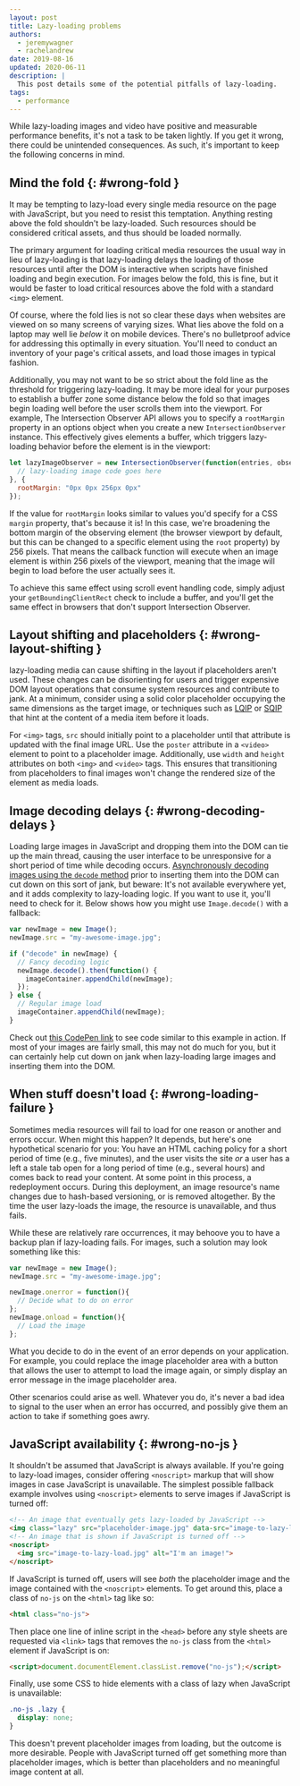 ```yaml
---
layout: post
title: Lazy-loading problems
authors:
  - jeremywagner
  - rachelandrew
date: 2019-08-16
updated: 2020-06-11
description: |
  This post details some of the potential pitfalls of lazy-loading.
tags:
  - performance
---
```


While lazy-loading images and video have positive and measurable performance
benefits, it's not a task to be taken lightly. If you get it wrong, there could
be unintended consequences. As such, it's important to keep the following
concerns in mind.

## Mind the fold {: #wrong-fold }

It may be tempting to lazy-load every single media resource on the page with
JavaScript, but you need to resist this temptation. Anything resting above the
fold shouldn't be lazy-loaded. Such resources should be considered critical
assets, and thus should be loaded normally.

The primary argument for loading critical media resources the usual way in lieu
of lazy-loading is that lazy-loading delays the loading of those resources until
after the DOM is interactive when scripts have finished loading and begin
execution. For images below the fold, this is fine, but it would be faster to
load critical resources above the fold with a standard `<img>` element.

Of course, where the fold lies is not so clear these days when websites are
viewed on so many screens of varying sizes. What lies above the fold on a laptop
may well lie _below_ it on mobile devices. There's no bulletproof advice for
addressing this optimally in every situation. You'll need to conduct an
inventory of your page's critical assets, and load those images in typical
fashion.

Additionally, you may not want to be so strict about the fold line as the
threshold for triggering lazy-loading. It may be more ideal for your purposes to
establish a buffer zone some distance below the fold so that images begin
loading well before the user scrolls them into the viewport. For example, The
Intersection Observer API allows you to specify a `rootMargin` property in an
options object when you create a new `IntersectionObserver` instance. This
effectively gives elements a buffer, which triggers lazy-loading behavior before
the element is in the viewport:

```javascript
let lazyImageObserver = new IntersectionObserver(function(entries, observer) {
  // lazy-loading image code goes here
}, {
  rootMargin: "0px 0px 256px 0px"
});
```

If the value for `rootMargin` looks similar to values you'd specify for a CSS
`margin` property, that's because it is! In this case, we're broadening the
bottom margin of the observing element (the browser viewport by default, but
this can be changed to a specific element using the `root` property) by 256
pixels. That means the callback function will execute when an image element is
within 256 pixels of the viewport, meaning that the image will begin to load
before the user actually sees it.

To achieve this same effect using scroll event handling code, simply adjust your
`getBoundingClientRect` check to include a buffer, and you'll get the same
effect in browsers that don't support Intersection Observer.

## Layout shifting and placeholders {: #wrong-layout-shifting }

lazy-loading media can cause shifting in the layout if placeholders aren't used.
These changes can be disorienting for users and trigger expensive DOM layout
operations that consume system resources and contribute to jank. At a minimum,
consider using a solid color placeholder occupying the same dimensions as the
target image, or techniques such as
[LQIP](http://www.guypo.com/introducing-lqip-low-quality-image-placeholders) or
[SQIP](https://github.com/technopagan/sqip) that hint at the content of a media
item before it loads.

For `<img>` tags, `src` should initially point to a placeholder until that
attribute is updated with the final image URL. Use the `poster` attribute in a
`<video>` element to point to a placeholder image. Additionally, use `width` and
`height` attributes on both `<img>` and `<video>` tags. This ensures that
transitioning from placeholders to final images won't change the rendered size
of the element as media loads.

## Image decoding delays {: #wrong-decoding-delays }

Loading large images in JavaScript and dropping them into the DOM can tie up the
main thread, causing the user interface to be unresponsive for a short period of
time while decoding occurs. [Asynchronously decoding images using the `decode`
method](https://medium.com/dailyjs/image-loading-with-image-decode-b03652e7d2d2)
prior to inserting them into the DOM can cut down on this sort of jank, but
beware: It's not available everywhere yet, and it adds complexity to lazy-loading logic.
If you want to use it, you'll need to check for it. Below shows
how you might use `Image.decode()` with a fallback:

```javascript
var newImage = new Image();
newImage.src = "my-awesome-image.jpg";

if ("decode" in newImage) {
  // Fancy decoding logic
  newImage.decode().then(function() {
    imageContainer.appendChild(newImage);
  });
} else {
  // Regular image load
  imageContainer.appendChild(newImage);
}
```

Check out [this CodePen link](https://codepen.io/malchata/pen/WzeZGW) to see
code similar to this example in action. If most of your images are fairly small,
this may not do much for you, but it can certainly help cut down on jank when
lazy-loading large images and inserting them into the DOM.

## When stuff doesn't load {: #wrong-loading-failure }

Sometimes media resources will fail to load for one reason or another and errors
occur. When might this happen? It depends, but here's one hypothetical scenario
for you: You have an HTML caching policy for a short period of time (e.g., five
minutes), and the user visits the site _or_ a user has a left a stale tab open for
a long period of time (e.g., several hours) and comes back to read your content.
At some point in this process, a redeployment occurs. During this deployment, an
image resource's name changes due to hash-based versioning, or is removed
altogether. By the time the user lazy-loads the image, the resource is
unavailable, and thus fails.

While these are relatively rare occurrences, it may behoove you to have a backup
plan if lazy-loading fails. For images, such a solution may look something like
this:

```javascript
var newImage = new Image();
newImage.src = "my-awesome-image.jpg";

newImage.onerror = function(){
  // Decide what to do on error
};
newImage.onload = function(){
  // Load the image
};
```

What you decide to do in the event of an error depends on your application. For
example, you could replace the image placeholder area with a button that allows
the user to attempt to load the image again, or simply display an error message
in the image placeholder area.

Other scenarios could arise as well. Whatever you do, it's never a bad idea to
signal to the user when an error has occurred, and possibly give them an action
to take if something goes awry.

## JavaScript availability {: #wrong-no-js }

It shouldn't be assumed that JavaScript is always available. If you're going to
lazy-load images, consider offering `<noscript>` markup that will show images in
case JavaScript is unavailable. The simplest possible fallback example involves
using `<noscript>` elements to serve images if JavaScript is turned off:

```html
<!-- An image that eventually gets lazy-loaded by JavaScript -->
<img class="lazy" src="placeholder-image.jpg" data-src="image-to-lazy-load.jpg" alt="I'm an image!">
<!-- An image that is shown if JavaScript is turned off -->
<noscript>
  <img src="image-to-lazy-load.jpg" alt="I'm an image!">
</noscript>
```

If JavaScript is turned off, users will see _both_ the placeholder image and the
image contained with the `<noscript>` elements. To get around this, place
a class of `no-js` on the `<html>` tag like so:

```html
<html class="no-js">
```

Then place one line of inline script in the `<head>` before any style sheets
are requested via `<link>` tags that removes the `no-js` class from the `<html>`
element if JavaScript is on:

```html
<script>document.documentElement.classList.remove("no-js");</script>
```

Finally, use some CSS to hide elements with a class of lazy when
JavaScript is unavailable:

```css
.no-js .lazy {
  display: none;
}
```

This doesn't prevent placeholder images from loading, but the outcome is more
desirable. People with JavaScript turned off get something more than placeholder
images, which is better than placeholders and no meaningful image content at
all.
